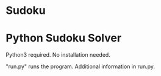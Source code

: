 # Sudoku
# Python Sudoku Solver

Python3 required.
No installation needed.

"run.py" runs the program.
Additional information in run.py.
